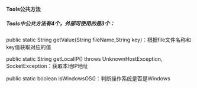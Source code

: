 #### Tools公共方法

##### Tools中公共方法有4个，外部可使用的是3个：

public static String getValue(String fileName,String key)：根据file文件名称和key值获取对应的值

public static String getLocalIP\(\) throws UnknownHostException, SocketException：获取本地IP地址

public static boolean isWindowsOS\(\)：判断操作系统是否是Windows



